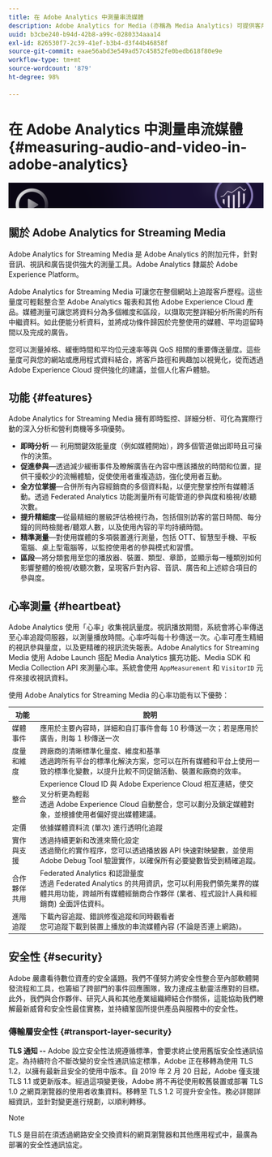```yaml
---
title: 在 Adobe Analytics 中測量串流媒體
description: Adobe Analytics for Media (亦稱為 Media Analytics) 可提供客戶強大的內容、音訊和廣告媒體測量。
uuid: b3cbe240-b94d-42b8-a99c-0280334aaa14
exl-id: 826530f7-2c39-41ef-b3b4-d3f44b46858f
source-git-commit: eaae56abd3e549ad57c45852fe0bedb618f80e9e
workflow-type: tm+mt
source-wordcount: '879'
ht-degree: 98%

---
```


# 在 Adobe Analytics 中測量串流媒體{#measuring-audio-and-video-in-adobe-analytics}

![橫幅](./assets/media_analytics_banner.png)

## 關於 Adobe Analytics for Streaming Media

Adobe Analytics for Streaming Media 是 Adobe Analytics 的附加元件，針對音訊、視訊和廣告提供強大的測量工具。Adobe Analytics 隸屬於 Adobe Experience Platform。

Adobe Analytics for Streaming Media 可讓您在整個網站上追蹤客戶歷程。這些量度可輕鬆整合至 Adobe Analytics 報表和其他 Adobe Experience Cloud 產品。媒體測量可讓您將資料分為多個維度和區段，以擷取完整詳細分析所需的所有中繼資料。如此便能分析資料，並將成功條件歸因於完整使用的媒體、平均逗留時間以及完成的廣告。

您可以測量掉格、緩衝時間和平均位元速率等與 QoS 相關的重要傳送量度。這些量度可與您的網站或應用程式資料結合，將客戶路徑和興趣加以視覺化，從而透過 Adobe Experience Cloud 提供強化的建議，並個人化客戶體驗。

## 功能 {#features}

Adobe Analytics for Streaming Media 擁有即時監控、詳細分析、可化為實際行動的深入分析和營利商機等多項優勢。
* **即時分析** — 利用關鍵效能量度（例如媒體開始），跨多個管道做出即時且可操作的決策。
* **促進參與**—透過減少緩衝事件及瞭解廣告在內容中應該播放的時間和位置，提供干擾較少的流暢體驗，促使使用者重複造訪，強化使用者互動。
* **全方位掌握**—合併所有內容經銷商的多個資料點，以便完整掌控所有媒體活動。透過 Federated Analytics 功能測量所有可能管道的參與度和檢視/收聽次數。
* **提升精細度**—從最精細的層級評估檢視行為，包括個別訪客的當日時間、每分鐘的同時檢閱者/聽眾人數，以及使用內容的平均持續時間。
* **精準測量**—對使用媒體的多項裝置進行測量，包括 OTT、智慧型手機、平板電腦、桌上型電腦等，以監控使用者的參與模式和習慣。
* **區段**—將分類套用至您的播放器、裝置、類型、章節，並顯示每一種類別如何影響整體的檢視/收聽次數，呈現客戶對內容、音訊、廣告和上述綜合項目的參與度。

## 心率測量 {#heartbeat}

Adobe Analytics 使用「心率」收集視訊量度。視訊播放期間，系統會將心率傳送至心率追蹤伺服器，以測量播放時間。心率呼叫每十秒傳送一次。心率可產生精細的視訊參與量度，以及更精確的視訊流失報表。Adobe Analytics for Streaming Media 使用 Adobe Launch 搭配 Media Analytics 擴充功能、Media SDK 和 Media Collection API 來測量心率。系統會使用 `AppMeasurement` 和 `VisitorID` 元件來接收視訊資料。

使用 Adobe Analytics for Streaming Media 的心率功能有以下優勢：

| 功能 | 說明 |
|----------------------------|-----------------------------------------------------------------------------------------------------------------------------------------------------------------------------------------------------------------------------------------------------------------------------------------------|
| 媒體事件 | 應用於主要內容時，詳細和自訂事件會每 10 秒傳送一次；若是應用於廣告，則每 1 秒傳送一次 |
| 度量和維度 | 跨廠商的清晰標準化量度、維度和基準<br>透過跨所有平台的標準化解決方案，您可以在所有媒體和平台上使用一致的標準化變數，以提升比較不同促銷活動、裝置和廠商的效率。 |
| 整合 | Experience Cloud ID 與 Adobe Experience Cloud 相互連結，使交叉分析更為輕鬆<br>透過 Adobe Experience Cloud 自動整合，您可以劃分及鎖定媒體對象，並根據使用者偏好提出媒體建議。 |
| 定價 | 依據媒體資料流 (單次) 進行透明化追蹤 |
| 實作與支援 | 透過持續更新和改進來簡化設定<br>透過簡化的實作程序，您可以透過播放器 API 快速對映變數，並使用 Adobe Debug Tool 驗證實作，以確保所有必要變數皆受到精確追蹤。 |
| 合作夥伴共用 | Federated Analytics 和認證量度<br>透過 Federated Analytics 的共用資訊，您可以利用我們領先業界的媒體共用功能，跨越所有媒體經銷商合作夥伴 (業者、程式設計人員和經銷商) 全面評估資料。 |
| 進階追蹤 | 下載內容追蹤、錯誤修復追蹤和同時觀看者<br>您可追蹤下載到裝置上播放的串流媒體內容 (不論是否連上網路)。 |



## 安全性 {#security}

Adobe 嚴肅看待數位資產的安全議題。我們不僅努力將安全性整合至內部軟體開發流程和工具，也籌組了跨部門的事件回應團隊，致力達成主動靈活應對的目標。此外，我們與合作夥伴、研究人員和其他產業組織締結合作關係，這能協助我們瞭解最新威脅和安全性最佳實務，並持續鞏固所提供產品與服務中的安全性。


### 傳輸層安全性 {#transport-layer-security}

**TLS 通知 --** Adobe 設立安全性法規遵循標準，會要求終止使用舊版安全性通訊協定。為持續符合不斷改變的安全性通訊協定標準，Adobe 正在移轉為使用 TLS 1.2，以擁有最新且安全的使用中版本。自 2019 年 2 月 20 日起，Adobe 僅支援 TLS 1.1 或更新版本。經過這項變更後，Adobe 將不再從使用較舊裝置或部署 TLS 1.0 之網頁瀏覽器的使用者收集資料。移轉至 TLS 1.2 可提升安全性。務必詳閱詳細資訊，並針對變更進行規劃，以順利轉移。

>[!NOTE]
>
>TLS 是目前在須透過網路安全交換資料的網頁瀏覽器和其他應用程式中，最廣為部署的安全性通訊協定。
